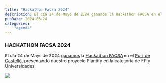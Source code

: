 ```yaml
---
title: "Hackathon Facsa 2024"
description: El día 24 de Mayo de 2024 ganamos la Hackathon FACSA en el Port de Castelló, presentando nuestro proyecto Plantify en la categoría de FP y Universidades
pubDate: 2024-05-24
categories: 
  - "agenda"
---
```


### HACKATHON FACSA 2024

El día 24 de Mayo de 2024 [ganamos](https://xarxatec.com/nota-de-prensa-hackathon-2024/) la [Hackathon FACSA](https://hackathoncastellon.es/) en el [Port de Castelló](https://www.google.com/maps/place/Varadero+Rice+Club/@39.9734062,0.018731,221m/data=!3m1!1e3!4m6!3m5!1s0x129fffe9d53eee27:0x65073853ca113fd2!8m2!3d39.9741782!4d0.0167705!16s%2Fg%2F11nmjmt4xx?), presentando nuestro proyecto Plantify en la categoría de FP y Universidades

 ![](images/images?q=tbn:ANd9GcSXZsabN1EDoAfv4lSRLwKvQfuXzqHqr5bpag&s)
